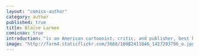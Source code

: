 ```yaml
---
layout: "comics-author"
category: author
published: true
title: Blaise Larmee
comicnav: true
introduction: "is an American cartoonist, critic, and publisher, best known for his graphic novella Young Lions."
image: "http://farm4.staticflickr.com/3668/10982411846_1427293796_o.jpg"
---
```


